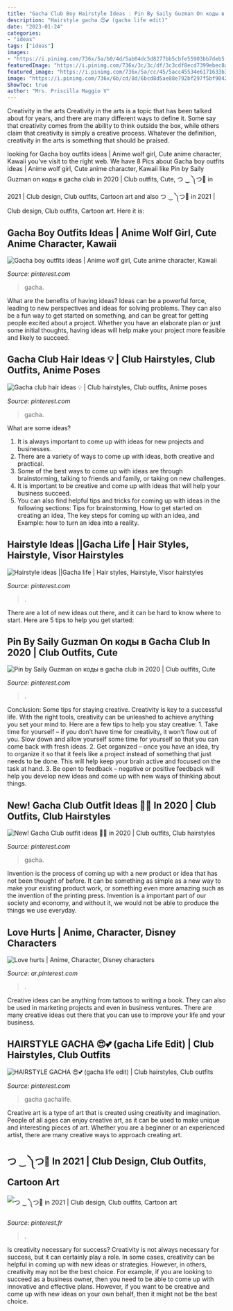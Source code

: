 ```yaml
---
title: "Gacha Club Boy Hairstyle Ideas : Pin By Saily Guzman On коды в Gacha Club In 2020"
description: "Hairstyle gacha 😍💕 (gacha life edit)"
date: "2023-01-24"
categories:
- "ideas"
tags: ["ideas"]
images:
- "https://i.pinimg.com/736x/5a/b0/4d/5ab04dc5d8277bb5cbfe55903bb7deb5.jpg"
featuredImage: "https://i.pinimg.com/736x/3c/3c/df/3c3cdf8ecd7399ebec8a0641f8cac193.jpg"
featured_image: "https://i.pinimg.com/736x/5a/cc/45/5acc45534e6171633b3fa71b628225c6.jpg"
image: "https://i.pinimg.com/736x/6b/cd/8d/6bcd8d5ae88e792bf297f5bf9042eef9.jpg"
ShowToc: true
author: "Mrs. Priscilla Maggio V"
---
```



Creativity in the arts
Creativity in the arts is a topic that has been talked about for years, and there are many different ways to define it. Some say that creativity comes from the ability to think outside the box, while others claim that creativity is simply a creative process. Whatever the definition, creativity in the arts is something that should be praised.

	

		
looking for Gacha boy outfits ideas | Anime wolf girl, Cute anime character, Kawaii you've visit to the right web. We have 8 Pics about Gacha boy outfits ideas | Anime wolf girl, Cute anime character, Kawaii like Pin by Saily Guzman on коды в gacha club in 2020 | Club outfits, Cute, つ ‿ ༽つ🔪 in 2021 | Club design, Club outfits, Cartoon art and also つ ‿ ༽つ🔪 in 2021 | Club design, Club outfits, Cartoon art. Here it is:
		
    
## Gacha Boy Outfits Ideas | Anime Wolf Girl, Cute Anime Character, Kawaii

<img loading=lazy src="https://i.pinimg.com/736x/5f/86/2b/5f862bf7cc3e51f7a5b383eacae5a229.jpg" onerror="this.onerror=null;this.src='https://tse4.mm.bing.net/th?id=OIP.2YHD9FWfoTX2qx1gFZUngQHaKh&amp;pid=15.1';" alt="Gacha boy outfits ideas | Anime wolf girl, Cute anime character, Kawaii">

_Source: pinterest.com_

>gacha. 

	

What are the benefits of having ideas?
Ideas can be a powerful force, leading to new perspectives and ideas for solving problems. They can also be a fun way to get started on something, and can be great for getting people excited about a project. Whether you have an elaborate plan or just some initial thoughts, having ideas will help make your project more feasible and likely to succeed.

    
## Gacha Club Hair Ideas 💡 | Club Hairstyles, Club Outfits, Anime Poses

<img loading=lazy src="https://i.pinimg.com/736x/f1/67/20/f167208d85b78be551751aba45b617f2.jpg" onerror="this.onerror=null;this.src='https://tse4.mm.bing.net/th?id=OIP.A6-yyc8SkiauRf3ZrP8XKAHaDu&amp;pid=15.1';" alt="Gacha club hair ideas 💡 | Club hairstyles, Club outfits, Anime poses">

_Source: pinterest.com_

>gacha. 

	

What are some ideas?
1. It is always important to come up with ideas for new projects and businesses. 
2. There are a variety of ways to come up with ideas, both creative and practical. 
3. Some of the best ways to come up with ideas are through brainstorming, talking to friends and family, or taking on new challenges. 
4. It is important to be creative and come up with ideas that will help your business succeed. 
5. You can also find helpful tips and tricks for coming up with ideas in the following sections: Tips for brainstorming, How to get started on creating an idea, The key steps for coming up with an idea, and Example: how to turn an idea into a reality.

    
## Hairstyle Ideas ||Gacha Life | Hair Styles, Hairstyle, Visor Hairstyles

<img loading=lazy src="https://i.pinimg.com/736x/5a/b0/4d/5ab04dc5d8277bb5cbfe55903bb7deb5.jpg" onerror="this.onerror=null;this.src='https://tse2.mm.bing.net/th?id=OIP.G4qTArMMpaJtofPhyVCNFQHaFj&amp;pid=15.1';" alt="Hairstyle ideas ||Gacha life | Hair styles, Hairstyle, Visor hairstyles">

_Source: pinterest.com_

>. 

	

There are a lot of new ideas out there, and it can be hard to know where to start. Here are 5 tips to help you get started: 

    
## Pin By Saily Guzman On коды в Gacha Club In 2020 | Club Outfits, Cute

<img loading=lazy src="https://i.pinimg.com/736x/3c/3c/df/3c3cdf8ecd7399ebec8a0641f8cac193.jpg" onerror="this.onerror=null;this.src='https://tse2.mm.bing.net/th?id=OIP.lWmAgaowp_X6FkVXQXlTzQHaHS&amp;pid=15.1';" alt="Pin by Saily Guzman on коды в gacha club in 2020 | Club outfits, Cute">

_Source: pinterest.com_

>. 

	

Conclusion: Some tips for staying creative.
Creativity is key to a successful life. With the right tools, creativity can be unleashed to achieve anything you set your mind to. Here are a few tips to help you stay creative: 1. Take time for yourself – if you don’t have time for creativity, it won’t flow out of you. Slow down and allow yourself some time for yourself so that you can come back with fresh ideas. 2. Get organized – once you have an idea, try to organize it so that it feels like a project instead of something that just needs to be done. This will help keep your brain active and focused on the task at hand. 3. Be open to feedback – negative or positive feedback will help you develop new ideas and come up with new ways of thinking about things.
    
## New! Gacha Club Outfit Ideas 💜🌌 In 2020 | Club Outfits, Club Hairstyles

<img loading=lazy src="https://i.pinimg.com/736x/ec/12/56/ec12565c8b1362e6d1bbc6f7559b02c2.jpg" onerror="this.onerror=null;this.src='https://tse4.mm.bing.net/th?id=OIP.VGpPV9LkPa-SukaU2fA9AQHaHY&amp;pid=15.1';" alt="New! Gacha Club outfit ideas 💜🌌 in 2020 | Club outfits, Club hairstyles">

_Source: pinterest.com_

>gacha. 

	

Invention is the process of coming up with a new product or idea that has not been thought of before. It can be something as simple as a new way to make your existing product work, or something even more amazing such as the invention of the printing press. Invention is a important part of our society and economy, and without it, we would not be able to produce the things we use everyday.

    
## Love Hurts | Anime, Character, Disney Characters

<img loading=lazy src="https://i.pinimg.com/736x/6b/cd/8d/6bcd8d5ae88e792bf297f5bf9042eef9.jpg" onerror="this.onerror=null;this.src='https://tse1.mm.bing.net/th?id=OIP.SOsUCjdXDQW7_6-7cfKGbQHaEK&amp;pid=15.1';" alt="Love hurts | Anime, Character, Disney characters">

_Source: ar.pinterest.com_

>. 

	

Creative ideas can be anything from tattoos to writing a book. They can also be used in marketing projects and even in business ventures. There are many creative ideas out there that you can use to improve your life and your business.

    
## HAIRSTYLE GACHA 😍💕 (gacha Life Edit) | Club Hairstyles, Club Outfits

<img loading=lazy src="https://i.pinimg.com/736x/ae/6b/eb/ae6bebff3ab6bd9f6d47c040b781987b.jpg" onerror="this.onerror=null;this.src='https://tse1.mm.bing.net/th?id=OIP.O7o4nEYRzMsGn9Wsr4mWhgHaHa&amp;pid=15.1';" alt="HAIRSTYLE GACHA 😍💕 (gacha life edit) | Club hairstyles, Club outfits">

_Source: pinterest.com_

>gacha gachalife. 

	

Creative art is a type of art that is created using creativity and imagination. People of all ages can enjoy creative art, as it can be used to make unique and interesting pieces of art. Whether you are a beginner or an experienced artist, there are many creative ways to approach creating art.

    
## つ ‿ ༽つ🔪 In 2021 | Club Design, Club Outfits, Cartoon Art

<img loading=lazy src="https://i.pinimg.com/736x/5a/cc/45/5acc45534e6171633b3fa71b628225c6.jpg" onerror="this.onerror=null;this.src='https://tse4.mm.bing.net/th?id=OIP._0x2g4XoUI-_bLcaEB7_LwHaL_&amp;pid=15.1';" alt="つ ‿ ༽つ🔪 in 2021 | Club design, Club outfits, Cartoon art">

_Source: pinterest.fr_

>. 

	

Is creativity necessary for success?
Creativity is not always necessary for success, but it can certainly play a role. In some cases, creativity can be helpful in coming up with new ideas or strategies. However, in others, creativity may not be the best choice. For example, if you are looking to succeed as a business owner, then you need to be able to come up with innovative and effective plans. However, if you want to be creative and come up with new ideas on your own behalf, then it might not be the best choice.

